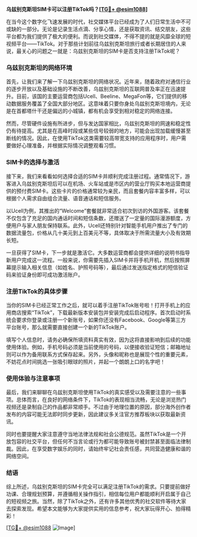 **乌兹别克斯坦SIM卡可以注册TikTok吗？[[TG💪+ @esim1088](https://t.me/s/esim1088)]**

在当今这个数字化飞速发展的时代，社交媒体平台已经成为了人们日常生活中不可或缺的一部分。无论是记录生活点滴、分享心情，还是获取资讯、结交朋友，这些平台都为我们提供了极大的便利。而说到社交媒体，不得不提的就是风靡全球的短视频平台——TikTok。对于那些计划前往乌兹别克斯坦旅行或者长期居住的人来说，最关心的问题之一就是：乌兹别克斯坦的SIM卡是否支持注册TikTok呢？

### 乌兹别克斯坦的网络环境

首先，让我们来了解一下乌兹别克斯坦的网络状况。近年来，随着政府对通信行业的逐步开放以及基础设施的不断改善，乌兹别克斯坦的互联网普及率正在迅速提升。目前，该国的主要运营商包括Ucell、Beeline、MegaFon等，它们提供的移动数据服务覆盖了全国大部分地区。这意味着只要你身处乌兹别克斯坦境内，无论是在首都塔什干还是偏远的小城镇，都有机会享受到相对稳定的网络连接。

然而，尽管硬件设施有所进步，但与发达国家相比，乌兹别克斯坦的网速和稳定性仍有待提高。尤其是在高峰时段或某些信号较弱的地方，可能会出现加载缓慢甚至断线的情况。因此，在使用TikTok这类需要较高带宽支持的应用程序时，用户需要做好心理准备，并根据实际情况调整观看习惯。

### SIM卡的选择与激活

接下来，我们来看看如何选择合适的SIM卡并顺利完成注册过程。通常情况下，游客进入乌兹别克斯坦后可以在机场、火车站或是市区内的营业厅购买本地运营商提供的预付费SIM卡。这些卡片的价格通常较为亲民，而且套餐内容丰富多样，可以根据个人需求自由组合流量、语音通话和短信服务。

以Ucell为例，其推出的“Welcome”套餐就非常适合初次到访的外国游客。该套餐不仅包含了充足的国内通话时间和短信条数，还赠送了一定量的国际漫游额度，方便用户与家人朋友保持联系。此外，Ucell还特别针对智能手机用户推出了专门的数据流量包，价格从几十美元到上百美元不等，具体取决于所需流量大小及有效期长短。

一旦获得了SIM卡，下一步就是激活它。大多数运营商都会提供详细的说明书指导新用户完成这一流程。一般来说，你需要先插入SIM卡并将手机开机，然后按照屏幕提示输入相关信息（如姓名、护照号码等），最后通过发送指定格式的短信验证码来验证身份即可成功激活账户。

### 注册TikTok的具体步骤

当你的SIM卡已经正常工作之后，就可以着手注册TikTok账号啦！打开手机上的应用商店搜索“TikTok”，下载最新版本安装包并安装完成后启动程序。首次启动时系统会要求你登录或注册一个新账号，如果你还没有Facebook、Google等第三方平台账号，那么就需要直接创建一个新的TikTok账户。

填写个人信息时，请务必确保所填资料真实有效，因为这将直接影响到后续的功能使用体验。例如，手机号码必须是当前使用的号码，以便接收验证短信；邮箱地址则可以作为备用联系方式保存起来。另外，头像和昵称也是展现个性的重要元素，不妨花点时间挑选一张吸引眼球的照片，并起一个朗朗上口的名字吧！

### 使用体验与注意事项

最后，我们来聊聊在乌兹别克斯坦使用TikTok的真实感受以及需要注意的一些事项。总体而言，在良好的网络条件下，TikTok的表现相当流畅，无论是浏览热门视频还是录制自己的作品都非常顺手。不过由于地理位置的原因，部分海外创作者发布的内容可能无法即时同步更新，因此建议多关注官方推荐板块以获取最新资讯。

同时也要提醒大家注意遵守当地法律法规和社会公德规范。虽然TikTok是一个开放包容的社交平台，但任何不当言论或行为都可能导致账号被封禁甚至面临法律制裁。因此，在享受数字娱乐的同时，请始终牢记社会责任感，共同营造健康和谐的网络空间。

### 结语

综上所述，乌兹别克斯坦的SIM卡完全可以满足注册TikTok的需求。只要提前做好功课、合理规划预算，并遵循相关操作指引，相信每位用户都能顺利开启属于自己的短视频之旅。当然，除了TikTok之外，还有许多其他优秀的社交软件等待大家去探索发现。希望本文能够为大家提供实用的信息参考，祝大家玩得开心、拍得精彩！

[[TG💪+ @esim1088](https://t.me/s/esim1088) ![Image](https://i.postimg.cc/4NQfJmqS/Snipaste-2025-05-13-00-14-12.png)]